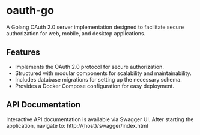 # oauth-go

A Golang OAuth 2.0 server implementation designed to facilitate secure authorization for web, mobile, and desktop applications.

## Features

- Implements the OAuth 2.0 protocol for secure authorization.
- Structured with modular components for scalability and maintainability.
- Includes database migrations for setting up the necessary schema.
- Provides a Docker Compose configuration for easy deployment.

## API Documentation

Interactive API documentation is available via Swagger UI. After starting the application, navigate to: http://{host}/swagger/index.html
